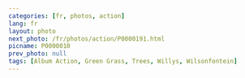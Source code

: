 ```yaml
---
categories: [fr, photos, action]
lang: fr
layout: photo
next_photo: /fr/photos/action/P0000191.html
picname: P0000010
prev_photo: null
tags: [Album Action, Green Grass, Trees, Willys, Wilsonfontein]
---
```

